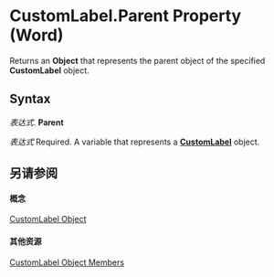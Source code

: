 
# CustomLabel.Parent Property (Word)

Returns an  **Object** that represents the parent object of the specified **CustomLabel** object.


## Syntax

 _表达式_. **Parent**

 _表达式_ Required. A variable that represents a **[CustomLabel](a89ff4e1-ff8a-8a8f-afa2-6071bb49355b.md)** object.


## 另请参阅


#### 概念


[CustomLabel Object](a89ff4e1-ff8a-8a8f-afa2-6071bb49355b.md)
#### 其他资源


[CustomLabel Object Members](http://msdn.microsoft.com/library/92ab60f7-48c8-151c-df5a-31aa885ec269%28Office.15%29.aspx)